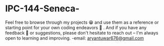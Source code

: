 # IPC-144-Seneca-
Feel free to browse through my projects 😁 and use them as a reference or starting point for your own coding endeavors 🦅 . And if you have any feedback 🦉 or suggestions, please don't hesitate to reach out – I'm always open to learning and improving.
-email: aryantuwar676@gmail.com
